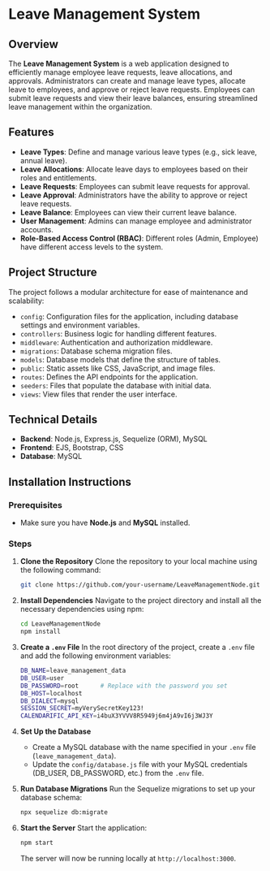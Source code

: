 # Leave Management System

## Overview

The **Leave Management System** is a web application designed to efficiently manage employee leave requests, leave allocations, and approvals. Administrators can create and manage leave types, allocate leave to employees, and approve or reject leave requests. Employees can submit leave requests and view their leave balances, ensuring streamlined leave management within the organization.

## Features

- **Leave Types**: Define and manage various leave types (e.g., sick leave, annual leave).
- **Leave Allocations**: Allocate leave days to employees based on their roles and entitlements.
- **Leave Requests**: Employees can submit leave requests for approval.
- **Leave Approval**: Administrators have the ability to approve or reject leave requests.
- **Leave Balance**: Employees can view their current leave balance.
- **User Management**: Admins can manage employee and administrator accounts.
- **Role-Based Access Control (RBAC)**: Different roles (Admin, Employee) have different access levels to the system.

## Project Structure

The project follows a modular architecture for ease of maintenance and scalability:

- `config`: Configuration files for the application, including database settings and environment variables.
- `controllers`: Business logic for handling different features.
- `middleware`: Authentication and authorization middleware.
- `migrations`: Database schema migration files.
- `models`: Database models that define the structure of tables.
- `public`: Static assets like CSS, JavaScript, and image files.
- `routes`: Defines the API endpoints for the application.
- `seeders`: Files that populate the database with initial data.
- `views`: View files that render the user interface.

## Technical Details

- **Backend**: Node.js, Express.js, Sequelize (ORM), MySQL
- **Frontend**: EJS, Bootstrap, CSS
- **Database**: MySQL

## Installation Instructions

### Prerequisites
- Make sure you have **Node.js** and **MySQL** installed.

### Steps

1. **Clone the Repository**
   Clone the repository to your local machine using the following command:
   ```bash
   git clone https://github.com/your-username/LeaveManagementNode.git
   ```

2. **Install Dependencies**
   Navigate to the project directory and install all the necessary dependencies using npm:
   ```bash
   cd LeaveManagementNode
   npm install
   ```

3. **Create a `.env` File**
   In the root directory of the project, create a `.env` file and add the following environment variables:
   ```bash
   DB_NAME=leave_management_data
   DB_USER=user
   DB_PASSWORD=root      # Replace with the password you set
   DB_HOST=localhost
   DB_DIALECT=mysql
   SESSION_SECRET=myVerySecretKey123!
   CALENDARIFIC_API_KEY=i4buX3YVVV8R5949j6m4jA9vI6j3WJ3Y
   ```

4. **Set Up the Database**
   - Create a MySQL database with the name specified in your `.env` file (`leave_management_data`).
   - Update the `config/database.js` file with your MySQL credentials (DB_USER, DB_PASSWORD, etc.) from the `.env` file.

5. **Run Database Migrations**
   Run the Sequelize migrations to set up your database schema:
   ```bash
   npx sequelize db:migrate
   ```

6. **Start the Server**
   Start the application:
   ```bash
   npm start
   ```
   The server will now be running locally at `http://localhost:3000`.
